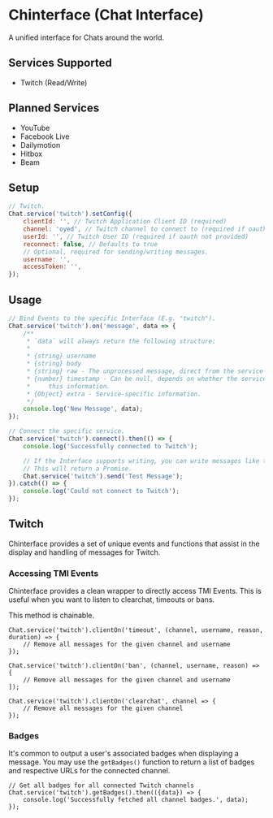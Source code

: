 # Chinterface (Chat Interface)

A unified interface for Chats around the world.

## Services Supported

- Twitch (Read/Write)

## Planned Services

- YouTube
- Facebook Live
- Dailymotion
- Hitbox
- Beam

## Setup

```js
// Twitch.
Chat.service('twitch').setConfig({
    clientId: '', // Twitch Application Client ID (required)
    channel: 'oyed', // Twitch channel to connect to (required if oauth not provided)
    userId: '', // Twitch User ID (required if oauth not provided)
    reconnect: false, // Defaults to true
    // Optional, required for sending/writing messages.
    username: '',
    accessToken: '',
});
```

## Usage

```js
// Bind Events to the specific Interface (E.g. "twitch").
Chat.service('twitch').on('message', data => {
    /**
     * `data` will always return the following structure:
     *
     * {string} username
     * {string} body
     * {string} raw - The unprocessed message, direct from the service
     * {number} timestamp - Can be null, depends on whether the service provides
     *     this information.
     * {Object} extra - Service-specific information.
     */
    console.log('New Message', data);
});

// Connect the specific service.
Chat.service('twitch').connect().then(() => {
    console.log('Successfully connected to Twitch');

    // If the Interface supports writing, you can write messages like this.
    // This will return a Promise.
    Chat.service('twitch').send('Test Message');
}).catch(() => {
    console.log('Could not connect to Twitch');
});
```


## Twitch
Chinterface provides a set of unique events and functions that assist in the
display and handling of messages for Twitch.

### Accessing TMI Events
Chinterface provides a clean wrapper to directly access TMI Events. This is useful when you
want to listen to clearchat, timeouts or bans.

This method is chainable.

```
Chat.service('twitch').clientOn('timeout', (channel, username, reason, duration) => {
    // Remove all messages for the given channel and username
});

Chat.service('twitch').clientOn('ban', (channel, username, reason) => {
    // Remove all messages for the given channel and username
]);

Chat.service('twitch').clientOn('clearchat', channel => {
    // Remove all messages for the given channel
});
```

### Badges
It's common to output a user's associated badges when displaying a message. You may
use the `getBadges()` function to return a list of badges and respective URLs for the
connected channel.

```
// Get all badges for all connected Twitch channels
Chat.service('twitch').getBadges().then(({data}) => {
    console.log('Successfully fetched all channel badges.', data);
});
```